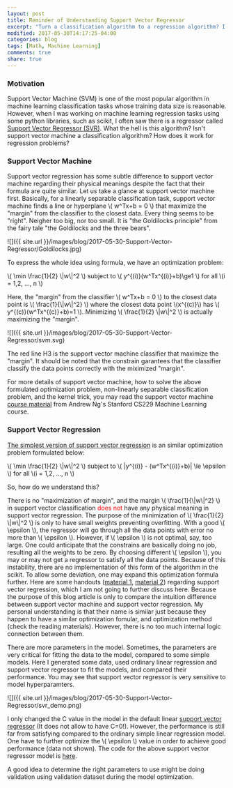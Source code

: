 ```yaml
---
layout: post
title: Reminder of Understanding Support Vector Regressor
excerpt: "Turn a classification algorithm to a regression algorithm? I don't think so."
modified: 2017-05-30T14:17:25-04:00
categories: blog
tags: [Math, Machine Learning]
comments: true
share: true
---
```


### Motivation

Support Vector Machine (SVM) is one of the most popular algorithm in machine learning classification tasks whose training data size is reasonable. However, when I was working on machine learning regression tasks using some python libraries, such as scikit, I often saw there is a regressor called [Support Vector Regressor (SVR)](http://scikit-learn.org/stable/auto_examples/svm/plot_svm_regression.html#sphx-glr-auto-examples-svm-plot-svm-regression-py). What the hell is this algorithm? Isn't support vector machine a classification algorithm? How does it work for regression problems? 

### Support Vector Machine

Support vector regression has some subtle difference to support vector machine regarding their physical meanings despite the fact that their formula are quite similar. Let us take a glance at support vector machine first. Basically, for a linearly separable classification task, support vector machine finds a line or hyperplane \\( w^Tx+b = 0 \\) that maximize the "margin" from the classifier to the closest data. Every thing seems to be "right". Neigher too big, nor too small. It is "the Goldilocks principle" from the fairy tale "the Goldilocks and the three bears". 

![]({{ site.url }}/images/blog/2017-05-30-Support-Vector-Regressor/Goldilocks.jpg)

To express the whole idea using formula, we have an optimization problem:

\\( \min \frac{1}{2} \\|w\\|^2 \\) subject to \\( y^{(i)}(w^Tx^{(i)}+b)\ge1 \\) for all \\(i = 1,2, ..., n \\)

Here, the "margin" from the classifier \\( w^Tx+b = 0 \\) to the closest data point is \\( \frac{1}{\\|w\\|^2} \\) where the closest data point \\(x^{(c)}\\) has \\( y^{(c)}(w^Tx^{(c)}+b)=1 \\). Minimizing \\( \frac{1}{2} \\|w\\|^2 \\) is actually maximizing the "margin".

![]({{ site.url }}/images/blog/2017-05-30-Support-Vector-Regressor/svm.svg)

The red line H3 is the support vector machine classifier that maximize the "margin". It should be noted that the constrain garantees that the classifier classify the data points correctly with the miximized "margin".

For more details of support vector machine, how to solve the above formulated optimization problem, non-linearly separable classification problem, and the kernel trick, you may read the support vector machine [course material](/downloads/blog/2017-05-30-Support-Vector-Regressor/support-vector-machine.pdf) from Andrew Ng's Stanford CS229 Machine Learning course.

### Support Vector Regression

[The simplest version of support vector regression](https://en.wikipedia.org/wiki/Support_vector_machine#Regression) is an similar optimization problem formulated below:

\\( \min \frac{1}{2} \\|w\\|^2 \\) subject to \\( \|y^{(i)} - (w^Tx^{(i)}+b)\| \le \epsilon \\) for all \\(i = 1,2, ..., n \\)

So, how do we understand this?

There is no "maximization of margin", and the margin \\( \frac{1}{\\|w\\|^2} \\) in support vector classification <font color="red">does not</font> have any physical meaning in support vector regression. The purpose of the minimization of \\( \frac{1}{2} \\|w\\|^2 \\) is only to have small weights preventing overfitting. With a good \\( \epsilon \\), the regressor will go through all the data points with error no more than \\( \epsilon \\). However, if \\( \epsilon \\) is not optimal, say, too large. One could anticipate that the constrains are basically doing no job, resulting all the weights to be zero. By choosing different \\( \epsilon \\), you may or may not get a regressor to satisfy all the data points. Because of this instability, there are no implementation of this form of the algorithm in the scikit. To allow some deviation, one may expand this optimization formula further. Here are some handouts ([material 1](https://www.mathworks.com/help/stats/understanding-support-vector-machine-regression.html?requestedDomain=www.mathworks.com), [material 2](/downloads/blog/2017-05-30-Support-Vector-Regressor/support-vector-regressor.pdf)) regarding support vector regression, which I am not going to further discuss here. Because the purpose of this blog article is only to compare the intuition difference between support vector machine and support vector regression. My personal understanding is that their name is similar just because they happen to have a similar optimization fomular, and optimization method (check the reading materials). However, there is no too much internal logic connection between them. 

There are more parameters in the model. Sometimes, the parameters are very critical for fitting the data to the model, compared to some simple models. Here I generated some data, used ordinary linear regression and support vector regressor to fit the models, and compared their performance. You may see that support vector regressor is very sensitive to model hyperparamters.

![]({{ site.url }}/images/blog/2017-05-30-Support-Vector-Regressor/svr_demo.png)

I only changed the C value in the model in the default linear [support vector regressor](http://scikit-learn.org/stable/modules/generated/sklearn.svm.SVR.html#sklearn.svm.SVR) (It does not allow to have C=0!). However, the performance is still far from satisfying compared to the ordinary simple linear regression model. One have to further optimize the \\( \epsilon \\) value in order to achieve good performance (data not shown). The code for the above support vector regressor model is [here](https://github.com/leimao/leimao.github.io/blob/master/downloads/blog/2017-05-30-Support-Vector-Regressor/SVR.ipynb).


A good idea to determine the right parameters to use might be doing validation using validation dataset during the model optimization.

